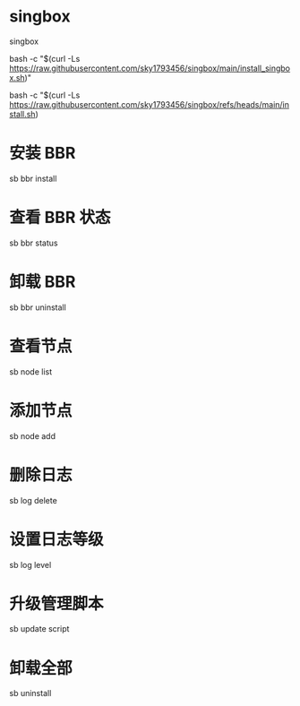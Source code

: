 # singbox
singbox






bash -c "$(curl -Ls https://raw.githubusercontent.com/sky1793456/singbox/main/install_singbox.sh)"




bash -c "$(curl -Ls https://raw.githubusercontent.com/sky1793456/singbox/refs/heads/main/install.sh)



# 安装 BBR
sb bbr install

# 查看 BBR 状态
sb bbr status

# 卸载 BBR
sb bbr uninstall

# 查看节点
sb node list

# 添加节点
sb node add

# 删除日志
sb log delete

# 设置日志等级
sb log level

# 升级管理脚本
sb update script

# 卸载全部
sb uninstall
